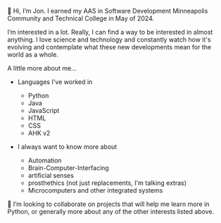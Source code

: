 👋 Hi, I’m Jon. I earned my AAS in Software Development Minneapolis Community and Technical College in May of 2024. 

I’m interested in a lot. Really, I can find a way to be interested in almost anything. I love science and technology and constantly watch how it's evolving and contemplate what these new developments mean for the world as a whole.

A little more about me...
- Languages I've worked in
	- Python
	- Java
	- JavaScript
	- HTML
	- CSS
   	- AHK v2
  
- I always want to know more about
	- Automation
	- Brain-Computer-Interfacing
	- artificial senses
 	- prosthethics (not just replacements, I'm talking extras)
	- Microcomputers and other integrated systems



💞️ I’m looking to collaborate on projects that will help me learn more in Python, or 
	generally more about any of the other interests listed above.
	
<!---
Jon-117/Jon-117 is a ✨ special ✨ repository because its `README.md` (this file) appears on your GitHub profile.
You can click the Preview link to take a look at your changes.
--->
